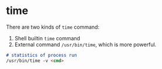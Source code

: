 # time

There are two kinds of `time` command:
1. Shell builtin `time` command
2. External command `/usr/bin/time`, which is more powerful.

```markdown
# statistics of process run
/usr/bin/time -v <cmd>
```
